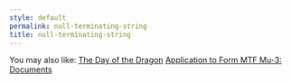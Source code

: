 ```yaml
---
style: default
permalink: null-terminating-string
title: null-terminating-string
---
```

You may also like:
[The Day of the Dragon](http://scp-wiki.net/the-day-of-the-dragon)
[Application to Form MTF Mu-3: Documents](http://scp-wiki.net/application-to-form-mtf-mu3-supplementary-docs)